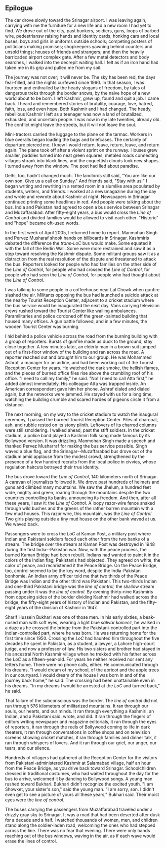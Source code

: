 ## Epilogue

The car drove slowly toward the Srinagar airport. I was leaving
again, carrying with me the furniture for a new life and a new
room I had yet to find. We drove out of the city, past bunkers,
soldiers, guns, loops of barbed wire, pedestriansw raising hands
and identity cards; honking cars and local buses; boys and girls in uniforms
outside schools; competing posters of politicians making promises;
shopkeepers yawning behind counters and unsold things; houses of
friends and strangers; and then the heavily barricaded airport complex
gate. After a few metal detectors and body searches, I walked into the
decrepit waiting hall. I felt as if an iron hand had taken me in its grip and
pulled me from my soil.

The journey was not over; it will never be. The sky has been red, the
days fear-filled, and the nights curfewed since 1990. In that season, I was
fourteen and enthralled by the heady slogans of freedom, by tales of dangerous
treks through the border snows, by the naive hope of a new world
about to be born. I left Kashmir, grew up, found and quit a job. I came
back. I heard and remembered stories of brutality, courage, love, hatred,
faith, loss, and even hope. Both Kashmir and I had changed. The heady,
rebellious Kashmir I left as a teenager was now a land of brutalized,
exhausted, and uncertain people. I was now in my late twenties, already
old. The conflict might leave the streets, but it will not leave the soul.

Mini-tractors carried the luggage to the plane on the tarmac. Workers
in blue overalls began loading the bags and briefcases. The certainty
of departure pierced me. I knew I would return, leave, return, leave, and
return again. The plane took off after a violent sprint on the runway.
Houses grew smaller, paddies turned into neat green squares, metaled
roads connecting villages shrank into black lines, and the coquettish
clouds took new shapes. I turned away from the window. The poet had
lied about paradise.

Delhi, too, hadn't changed much. The landlords still said, "You are like
our own son. Give us a call on Sunday." And friends said, "Stay with
us!" I began writing and rewriting in a rented room in a slumlike area
populated by students, writers, and friends. I worked at a newsmagazine
during the day and wrote and rewrote about Kashmir at night. Newspapers
in Srinagar continued printing some headlines in red. And people
were talking about the bus. India and Pakistan had agreed to open a bus
service between Srinagar and Muzaffarabad. After fifty-eight years, a bus
would cross the _Line of Control_ and divided families would be allowed
to visit each other. "Historic" and "hope" became oft-used words.

In the first week of April 2005, I returned home to report. Manmohan
Singh and Pervez Musharaf shook hands on billboards in Srinagar.
Kashmiris debated the difference the _trans-LoC_ bus would make. Some
equated it with the fall of the Berlin Wall. Some were more restrained
and saw it as a step toward resolving the Kashmir dispute. Some militant
groups saw it as a distraction from the real resolution of the dispute and
threatened to attack the bus. Reporters looked for people who had families
on the other side of the _Line of Control_, for people who had crossed
the _Line of Control_, for people who had seen the _Line of Control_, for
people who had thought about the _Line of Control_.

I was talking to some people in a coffeehouse near Lal Chowk when
gunfire slashed the air. Militants opposing the bus had launched a suicide
attack at the nearby Tourist Reception Center, adjacent to a cricket
stadium where the bus service would be inaugurated the next day. Vans
carrying television crews rushed toward the Tourist Center like wailing
ambulances. Paramilitaries and police cordoned off the green-painted
building that housed many offices. A gun battle followed, and in a few
minutes, the wooden Tourist Center was burning.

I hid behind a police vehicle across the road from the burning building
with a group of reporters. Bursts of gunfire made us duck to the
ground, stay close together. A few minutes later, an elderly man in a
brown suit jumped out of a first-floor window of the building and ran
across the road. A reporter reached out and brought him to our group.
He was Mohammed Ashraf, a manager for an airline, and had been working
out of the Tourist Reception Center for years. He watched the dark
smoke, the hellish flames, and the pieces of burned office files rise above
the crumbling roof of his office. "I need to call my family," he said. "No!
I need to call Atta first," he added almost immediately. His colleague
Atta was trapped inside. An American correspondent gave him her
phone. Ashraf dialed and dialed again, but the networks were jammed.
He stayed with us for a long time, watching the building crumble and
scared hordes of pigeons circle it from a distance.

The next morning, on my way to the cricket stadium to watch the
inaugural ceremony, I passed the burned Tourist Reception Center. Piles
of charcoal, ash, and rubble rested on its stony plinth. Leftovers of its
charred columns were still smoldering. I walked ahead, past the stiff soldiers.
In the cricket stadium, a police band played a Kashmiri folk song
made famous by its Bollywood version. It was drizzling. Manmohan
Singh made a speech and thanked Pervez Musharraf for making the bus
service possible. Singh waved a blue flag, and the Srinagar--Muzaffarabad
bus drove out of the stadium amid applause from the modest crowd,
strengthened by the presence of a few hundred recruits from the local
police in civvies, whose regulation haircuts betrayed their true identity.

The bus drove toward the _Line of Control_, 140 kilometers north of
Srinagar. A caravan of journalists followed it. We drove past hundreds
of helmets and guns and climbed many mountains. We saw the Jhelum,
a hundred feet wide, mighty and green, roaring through the mountains
despite the two countries controlling its banks, announcing its
freedom. And then, after all these years, I saw it: the _Line of Control_. A
loopy razor-wire fence snaked through wild bushes and the greens of
the rather barren mountain with a few mud houses. This razor wire, this
mountain, was the _Line of Control_. Two girls playing outside a tiny mud
house on the other bank waved at us. We waved back.

Passengers were to cross the _LoC_ at Kaman Post, a military post
where Indian and Pakistani soldiers faced each other from the two banks
of a stream. The bridge over the stream at Kaman Post was destroyed in
1948 during the first India--Pakistan war. Now, with the peace process,
the burned Kaman Bridge had been rebuilt. Indians had wanted to paint
it in the colors of the Indian flag; Pakistanis had objected. They agreed
on white, the color of peace, and rechristened it the Peace Bridge. On
the Peace Bridge, too, control seemed to be the key word, despite the
India-Pakistan bonhomie. An Indian army officer told me that two thirds
of the Peace Bridge was Indian and the other third was Pakistani. This
two-thirds Indian and one-third Pakistani bridge was the _line of control_;
the shallow stream passing under it was the _line of control_. By evening
thirty-nine Kashmiris from opposing sides of the border dividing
Kashmir had walked across the bridge, the fifty-eight years of history of
Indian and Pakistan, and the fifty-eight years of the division of Kashmir
in 1947.

Sharif Hussein Bukhari was one of those men. In his early sixties, a
beak-nosed man with soft eyes, wearing a light blue _salwar kameez_, he
walked in a daze as he crossed the bridge from the Pakistani-controlled
part into the Indian-controlled part, where he was born. He was returning
home for the first time since 1950. Crossing the _LoC_ had haunted him
throughout the five decades he spent in Pakistan, as a student, a lawyer,
a Lahore high-court judge, and now a professor of law. His two sisters
and brother had stayed in his ancestral North Kashmir village when he
trekked with his father across the _LoC_ as a fifteen-year-old. For years
he neither received nor sent any letters home. There were no phone
calls, either. He communicated through his dreams. "I would dream of
my school, of the apricot and the apple trees in our courtyard. I would
dream of the house I was born in and of the journey back home," he said.
The crossing had been unattainable even in his dreams. "In my dreams I
would be arrested at the _LoC_ and turned back," he said.

That failure of the subconscious was the border. The _line of control_
did not run through 576 kilometers of militarized mountains. It ran
through our souls, our hearts, and our minds. It ran through everything
a Kashmiri, an Indian, and a Pakistani said, wrote, and did. It ran through
the fingers of editors writing newspaper and magazine editorials, it ran
through the eyes of reporters, it ran through the reels of Bollywood
coming to life in dark theaters, it ran through conversations in coffee
shops and on television screens showing cricket matches, it ran through
families and dinner talk, it ran through whispers of lovers. And it ran
through our grief, our anger, our tears, and our silence.

Hundreds of villagers had gathered at the Reception Center for the
visitors from Pakistani-administered Kashmir at Salamabad village,
half an hour from the Peace Bridge, as you drive back toward Srinagar.
Schoolchildren dressed in traditional costumes, who had waited
throughout the day for the bus to arrive, welcomed it by dancing to Bollywood
songs. A young man rushed toward Bukhari. Bukhari didn't recognize
the excited youth. "I am Showket, your sister's son," said the
young man. "I am sorry, son. I didn't even get to see a picture of yours
all these years," Bukhari said. Their moist eyes were the _line of control_.

The buses carrying the passengers from Muzaffarabad traveled under
a drizzly gray sky to Srinagar. It was a road that had been deserted after
dusk for a decade and a half. I watched thousands of women, men, and
children stand along the soldier-laden road, welcoming the ones who
had stepped across the line. There was no fear that evening. There were
only hands reaching out of the bus windows, waving in the air, as if each
wave would erase the lines of control.
